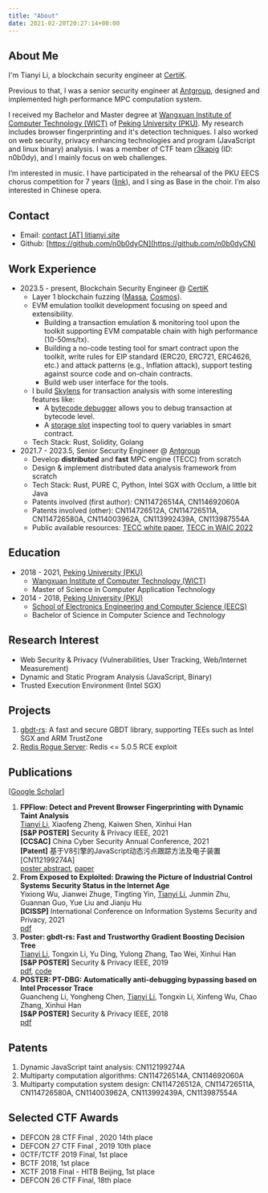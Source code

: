 ```yaml
---
title: "About"
date: 2021-02-20T20:27:14+08:00
---
```


## About Me

I'm Tianyi Li, a blockchain security engineer at [CertiK](https://www.certik.com/).

Previous to that, I was a senior security engineer at [Antgroup](https://www.antgroup.com/en), designed and implemented high performance MPC computation system.

I received my Bachelor and Master degree at [Wangxuan Institute of Computer Technology (WICT)](https://www.wict.pku.edu.cn/) of [Peking University (PKU)](https://www.pku.edu.cn/).
My research includes browser fingerprinting and it's detection techniques.
I also worked on web security, privacy enhancing technologies and program (JavaScript and linux binary) analysis.
I was a member of CTF team [r3kapig](https://r3kapig.com/) (ID: n0b0dy), and I mainly focus on web challenges.

I’m interested in music.
I have participated in the rehearsal of the PKU EECS chorus competition for 7 years ([link](https://eecs129.site/)), and I sing as Base in the choir.
I’m also interested in Chinese opera.

## Contact

* Email: [contact \[AT\] litianyi.site](mailto:me@litianyi.site)
* Github: [https://github.com/n0b0dyCN](https://github.com/n0b0dyCN)

## Work Experience

* 2023.5 - present, Blockchain Security Engineer @ [CertiK](https://www.certik.com/)
    - Layer 1 blockchain fuzzing ([Massa](https://massa.net/), [Cosmos](https://cosmos.network/)).
    - EVM emulation toolkit development focusing on speed and extensibility.
        - Building a transaction emulation & monitoring tool upon the toolkit supporting EVM compatable chain with high performance (10-50ms/tx).
        - Building a no-code testing tool for smart contract upon the toolkit, write rules for EIP standard (ERC20, ERC721, ERC4626, etc.) and attack patterns (e.g., Inflation attack), support testing against source code and on-chain contracts.
        - Build web user interface for the tools.
    - I build [Skylens](https://skylens.certik.com/) for transaction analysis with some interesting features like:
        - A [bytecode debugger](https://skylens.certik.com/tx/eth/0xbdec39a74e620fc624f90483aff067b17044f81138e6c30038daf7f873159db4?debug_mode=bytecode&instructions_id=0) allows you to debug transaction at bytecode level.
        - A [storage slot](https://skylens.certik.com/address/eth/0xbea615376d1184f3670a341b70f6f45d9d0fbaad) inspecting tool to query variables in smart contract.
    - Tech Stack: Rust, Solidity, Golang
* 2021.7 - 2023.5, Senior Security Engineer @ [Antgroup](https://www.antgroup.com/en)
    - Develop **distributed** and **fast** MPC engine (TECC) from scratch
    - Design & implement distributed data analysis framework from scratch
    - Tech Stack: Rust, PURE C, Python, Intel SGX with Occlum, a little bit Java
    - Patents involved (first author): CN114726514A, CN114692060A
    - Patents involved (other): CN114726512A, CN114726511A, CN114726580A, CN114003962A, CN113992439A, CN113987554A
    - Public available resources: [TECC white paper](https://mp.weixin.qq.com/s/Y8zgvyt3QikGvH7sfcjURA), [TECC in WAIC 2022](https://mp.weixin.qq.com/s/JfUPfQ_crlBuZDZ3zGkuPQ)


## Education

* 2018 - 2021, [Peking University (PKU)](https://www.pku.edu.cn/)
    - [Wangxuan Institute of Computer Technology (WICT)](https://www.wict.pku.edu.cn/)
    - Master of Science in Computer Application Technology
* 2014 - 2018, [Peking University (PKU)](https://www.pku.edu.cn/)
    - [School of Electronics Engineering and Computer Science (EECS)](https://eecs.pku.edu.cn/)
    - Bachelor of Science in Computer Science and Technology

## Research Interest

* Web Security & Privacy (Vulnerabilities, User Tracking, Web/Internet Measurement)
* Dynamic and Static Program Analysis (JavaScript, Binary)
* Trusted Execution Environment (Intel SGX)

## Projects

1. [gbdt-rs](https://github.com/mesalock-linux/gbdt-rs): A fast and secure GBDT library, supporting TEEs such as Intel SGX and ARM TrustZone
1. [Redis Rogue Server](https://github.com/n0b0dyCN/redis-rogue-server): Redis <= 5.0.5 RCE exploit

## Publications

\[[Google Scholar](https://scholar.google.com/citations?user=8xv4HxIAAAAJ&hl=en)\]

1. **FPFlow: Detect and Prevent Browser Fingerprinting with Dynamic Taint Analysis**</br>
<u>Tianyi Li</u>, Xiaofeng Zheng, Kaiwen Shen, Xinhui Han</br>
**[S&P POSTER]** Security & Privacy IEEE, 2021</br>
**[CCSAC]** China Cyber Security Annual Conference, 2021</br>
**[Patent]** 基于V8引擎的JavaScript动态污点跟踪方法及电子装置 [CN112199274A]</br>
[poster abstract](./papers/fpflow-sp21.pdf), [paper](https://link.springer.com/chapter/10.1007/978-981-16-9229-1_4)
1. **From Exposed to Exploited: Drawing the Picture of Industrial Control Systems Security Status in the Internet Age**</br>
Yixiong Wu, Jianwei Zhuge, Tingting Yin, <u>Tianyi Li</u>, Junmin Zhu, Guannan Guo, Yue Liu and Jianju Hu</br>
**[ICISSP]** International Conference on Information Systems Security and Privacy, 2021</br>
[pdf](./papers/ICScope-icissp21.pdf)
1. **Poster: gbdt-rs: Fast and Trustworthy Gradient Boosting Decision Tree**</br>
<u>Tianyi Li</u>, Tongxin Li, Yu Ding, Yulong Zhang, Tao Wei, Xinhui Han</br>
**[S&P POSTER]** Security & Privacy IEEE, 2019</br>
[pdf](./papers/gbdt-rs-sp19.pdf), [code](https://github.com/mesalock-linux/gbdt-rs)
1. **POSTER: PT-DBG: Automatically anti-debugging bypassing based on Intel Processor Trace**</br>
Guancheng Li, Yongheng Chen, <u>Tianyi Li</u>, Tongxin Li, Xinfeng Wu, Chao Zhang, Xinhui Han</br>
**[S&P POSTER]** Security & Privacy IEEE, 2018</br>
[pdf](./papers/ptdbg-sp18.pdf)

## Patents

1. Dynamic JavaScript taint analysis: CN112199274A
2. Multiparty computation algorithms: CN114726514A, CN114692060A
3. Multiparty computation system design: CN114726512A, CN114726511A, CN114726580A, CN114003962A, CN113992439A, CN113987554A

## Selected CTF Awards

* DEFCON 28 CTF Final , 2020 14th place
* DEFCON 27 CTF Final , 2019 10th place
* 0CTF/TCTF 2019 Final, 1st place
* BCTF 2018, 1st place
* XCTF 2018 Final - HITB Beijing, 1st place
* DEFCON 26 CTF Final, 18th place
